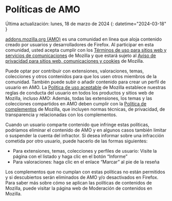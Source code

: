 # Políticas de AMO

Última actualización: lunes, 18 de marzo de 2024
{: datetime="2024-03-18" }

[addons.mozilla.org (AMO)](https://addons.mozilla.org/) es una comunidad en línea que aloja contenido creado por usuarios y desarrolladores de Firefox. Al participar en esta comunidad, usted acepta cumplir con los [Términos de uso para sitios web y servicios de comunicaciones](https://www.mozilla.org/about/legal/terms/mozilla/) de Mozilla y que estará sujeto al [Aviso de privacidad para sitios web, comunicaciones y cookies](https://www.mozilla.org/privacy/websites/) de Mozilla.

Puede optar por contribuir con extensiones, valoraciones, temas, colecciones y otros contenidos para que los usen otros miembros de la comunidad. También puede subir o añadir contenido para crear un perfil de usuario en AMO. La [Política de uso aceptable](https://www.mozilla.org/about/legal/acceptable-use/) de Mozilla establece nuestras reglas de conducta del usuario en todos los productos y sitios web de Mozilla, incluso AMO: Además, todas las extensiones, los temas y las colecciones compartidos en AMO deben cumplir con la [Política de complementos](https://extensionworkshop.com/documentation/publish/add-on-policies/) de Mozilla, que incluyen normas técnicas, de privacidad, de transparencia y relacionadas con los complementos.

Cuando un usuario comparte contenido que infringe estas políticas, podríamos eliminar el contenido de AMO y en algunos casos también limitar o suspender la cuenta del infractor. Si desea informar sobre una infracción cometida por otro usuario, puede hacerlo de las formas siguientes:

- Para extensiones, temas, colecciones y perfiles de usuario: Visite la página con el listado y haga clic en el botón “Informe”
- Para valoraciones: haga clic en el enlace “Marcar” al pie de la reseña

Los complementos que no cumplan con estas políticas no están permitidos y si descubiertos serán eliminados de AMO y/o desactivados en Firefox. Para saber más sobre cómo se aplican las políticas de contenidos de Mozilla, puede visitar la página web de Moderación de contenidos en Mozilla.
